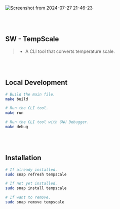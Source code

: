 ![Screenshot from 2024-07-27 21-46-23](https://github.com/user-attachments/assets/bd6d0e18-c426-464f-8877-2a6e98cdadf2)

<br />
<br />

## SW - TempScale

> - A CLI tool that converts temperature scale.

<br />
<br />



## Local Development

```sh
# Build the main file.
make build

# Run the CLI tool.
make run

# Run the CLI tool with GNU Debugger.
make debug
```

<br />
<br />



## Installation

```sh
# If already installed.
sudo snap refresh tempscale

# If not yet installed.
sudo snap install tempscale

# If want to remove.
sudo snap remove tempscale
```
